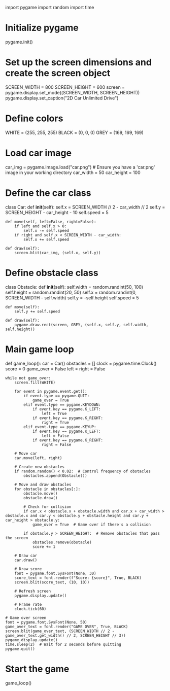 import pygame
import random
import time

# Initialize pygame
pygame.init()

# Set up the screen dimensions and create the screen object
SCREEN_WIDTH = 800
SCREEN_HEIGHT = 600
screen = pygame.display.set_mode((SCREEN_WIDTH, SCREEN_HEIGHT))
pygame.display.set_caption("2D Car Unlimited Drive")

# Define colors
WHITE = (255, 255, 255)
BLACK = (0, 0, 0)
GREY = (169, 169, 169)

# Load car image
car_img = pygame.image.load("car.png")  # Ensure you have a 'car.png' image in your working directory
car_width = 50
car_height = 100

# Define the car class
class Car:
    def __init__(self):
        self.x = SCREEN_WIDTH // 2 - car_width // 2
        self.y = SCREEN_HEIGHT - car_height - 10
        self.speed = 5

    def move(self, left=False, right=False):
        if left and self.x > 0:
            self.x -= self.speed
        if right and self.x < SCREEN_WIDTH - car_width:
            self.x += self.speed

    def draw(self):
        screen.blit(car_img, (self.x, self.y))

# Define obstacle class
class Obstacle:
    def __init__(self):
        self.width = random.randint(50, 100)
        self.height = random.randint(20, 50)
        self.x = random.randint(0, SCREEN_WIDTH - self.width)
        self.y = -self.height
        self.speed = 5

    def move(self):
        self.y += self.speed

    def draw(self):
        pygame.draw.rect(screen, GREY, (self.x, self.y, self.width, self.height))

# Main game loop
def game_loop():
    car = Car()
    obstacles = []
    clock = pygame.time.Clock()
    score = 0
    game_over = False
    left = right = False

    while not game_over:
        screen.fill(WHITE)

        for event in pygame.event.get():
            if event.type == pygame.QUIT:
                game_over = True
            elif event.type == pygame.KEYDOWN:
                if event.key == pygame.K_LEFT:
                    left = True
                if event.key == pygame.K_RIGHT:
                    right = True
            elif event.type == pygame.KEYUP:
                if event.key == pygame.K_LEFT:
                    left = False
                if event.key == pygame.K_RIGHT:
                    right = False

        # Move car
        car.move(left, right)

        # Create new obstacles
        if random.random() < 0.02:  # Control frequency of obstacles
            obstacles.append(Obstacle())

        # Move and draw obstacles
        for obstacle in obstacles[:]:
            obstacle.move()
            obstacle.draw()

            # Check for collision
            if car.x < obstacle.x + obstacle.width and car.x + car_width > obstacle.x and car.y < obstacle.y + obstacle.height and car.y + car_height > obstacle.y:
                game_over = True  # Game over if there's a collision

            if obstacle.y > SCREEN_HEIGHT:  # Remove obstacles that pass the screen
                obstacles.remove(obstacle)
                score += 1

        # Draw car
        car.draw()

        # Draw score
        font = pygame.font.SysFont(None, 30)
        score_text = font.render(f"Score: {score}", True, BLACK)
        screen.blit(score_text, (10, 10))

        # Refresh screen
        pygame.display.update()

        # Frame rate
        clock.tick(60)

    # Game over screen
    font = pygame.font.SysFont(None, 50)
    game_over_text = font.render("GAME OVER", True, BLACK)
    screen.blit(game_over_text, (SCREEN_WIDTH // 2 - game_over_text.get_width() // 2, SCREEN_HEIGHT // 3))
    pygame.display.update()
    time.sleep(2)  # Wait for 2 seconds before quitting
    pygame.quit()

# Start the game
game_loop()
